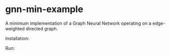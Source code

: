 # gnn-min-example
A minimum implementation of a Graph Neural Network operating on a edge-weighted directed graph.

Installation:

Run:

